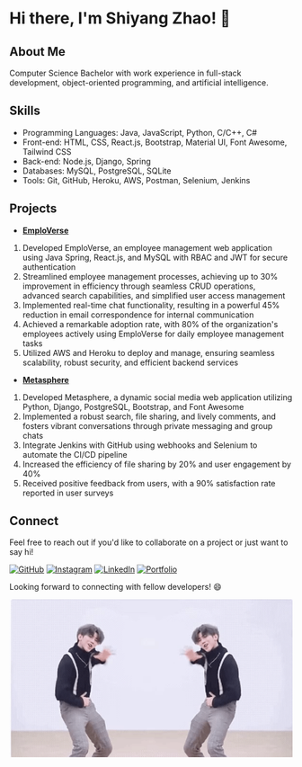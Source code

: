 # Hi there, I'm Shiyang Zhao! 👋

## About Me
Computer Science Bachelor with work experience in full-stack development, object-oriented programming, and artificial intelligence.

## Skills
- Programming Languages: Java, JavaScript, Python, C/C++, C#
- Front-end: HTML, CSS, React.js, Bootstrap, Material UI, Font Awesome, Tailwind CSS
- Back-end: Node.js, Django, Spring
- Databases: MySQL, PostgreSQL, SQLite
- Tools: Git, GitHub, Heroku, AWS, Postman, Selenium, Jenkins

## Projects
- __[EmploVerse](https://github.com/Shiyang-Zhao/EmploVerse-Frontend)__</br>
1. Developed EmploVerse, an employee management web application using Java Spring, React.js, and MySQL with RBAC and JWT for secure authentication </br>
2. Streamlined employee management processes, achieving up to 30% improvement in efficiency through seamless CRUD operations, advanced search capabilities, and simplified user access management</br>
3. Implemented real-time chat functionality, resulting in a powerful 45% reduction in email correspondence for internal communication</br>
4. Achieved a remarkable adoption rate, with 80% of the organization's employees actively using EmploVerse for daily employee management tasks</br>
5. Utilized AWS and Heroku to deploy and manage, ensuring seamless scalability, robust security, and efficient backend services</br>

- __[Metasphere](https://github.com/Shiyang-Zhao/Metasphere)__
1. Developed Metasphere, a dynamic social media web application utilizing Python, Django, PostgreSQL, Bootstrap, and Font Awesome</br>
2. Implemented a robust search, file sharing, and lively comments, and fosters vibrant conversations through private messaging and group chats</br>
3. Integrate Jenkins with GitHub using webhooks and Selenium to automate the CI/CD pipeline</br>
4. Increased the efficiency of file sharing by 20% and user engagement by 40%</br>
5. Received positive feedback from users, with a 90% satisfaction rate reported in user surveys</br>

## Connect
Feel free to reach out if you'd like to collaborate on a project or just want to say hi!

<a>[![GitHub](https://img.shields.io/github/followers/Shiyang-Zhao?label=Follow%20%40Shiyang-Zhao&style=social)](https://github.com/Shiyang-Zhao)
<a>[![Instagram](https://img.shields.io/badge/Connect%20with%20me%20on-Instagram-orange)](https://www.instagram.com/shawn_zhao0/)
<a>[![LinkedIn](https://img.shields.io/badge/Connect%20with%20me%20on-LinkedIn-blue)](https://www.linkedin.com/in/shiyang-zhao-0a3a411a0/)
<a>[![Portfolio](https://img.shields.io/badge/Check%20out%20my-Portfolio-yellow)](https://shiyang-zhao.github.io/)

Looking forward to connecting with fellow developers! 😄

![Animation](https://github.com/Shiyang-Zhao/Shiyang-Zhao/blob/main/static/kun.gif)
